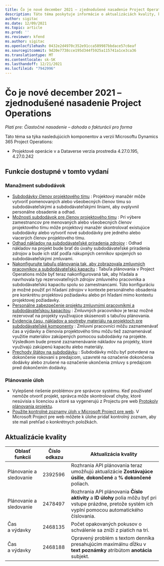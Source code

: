 ```yaml
---
title: Čo je nové december 2021 – zjednodušené nasadenie Project Operations
description: Táto téma poskytuje informácie o aktualizáciách kvality, ktoré sú dostupné vo vydaní zjednodušeného nasadenia Project Operations z decembra 2021.
author: sigitac
ms.date: 12/09/2021
ms.topic: article
ms.prod: ''
ms.reviewer: kfend
ms.author: sigitac
ms.openlocfilehash: 0432e2d4970c352e91cca589987bbdace57c6eaf
ms.sourcegitcommit: 9d20e7738cce195d344f5925a115741a1ce3ca36
ms.translationtype: MT
ms.contentlocale: sk-SK
ms.lasthandoff: 12/21/2021
ms.locfileid: "7942996"
---
```

# <a name="whats-new-december-2021---project-operations-lite-deployment"></a>Čo je nové december 2021 – zjednodušené nasadenie Project Operations

_Platí pre: Čiastočné nasadenie – dohoda o fakturácii pro forma_

Táto téma sa týka nasledujúcich komponentov a verzií Microsoftu Dynamics 365 Project Operations:

- Projektové operácie v a Dataverse verzia prostredia 4.27.0.195, 4.27.0.242


## <a name="features-included-in-this-release"></a>Funkcie dostupné v tomto vydaní

### <a name="subcontract-management"></a>Manažment subdodávok 

- [Subdodávky členov projektového tímu](../subcontracting/subcontracting-project-team-members.md) : Projektový manažér môže vytvoriť pomenovaných alebo všeobecných členov tímu so subdodávateľskými a subdodávateľskými líniami, aby ovplyvnil personálne obsadenie a odhad.
- [Možnosti subdodávok pre členov projektového tímu](../subcontracting/subcon-options.md) : Pri výbere zamestnancov pre menovaných alebo všeobecných členov projektového tímu môže projektový manažér skontrolovať existujúce subdodávky alebo vytvoriť nové subdodávky pre jedného alebo viacerých členov projektového tímu. 
- [Odhad nákladov na subdodávateľské priradenia zdrojov](../subcontracting/costing-subcon-ra.md) : Odhad nákladov na projekt bude brať do úvahy subdodávateľské priradenia zdrojov a bude ich stáť podľa nákupných cenníkov spojených so subdodávateľskými zmluvami. 
- [Nakonfigurujte tabuľu plánovania tak, aby zobrazovala zmluvných pracovníkov a subdodávateľskú kapacitu](../subcontracting/configure-sb-subcon.md) : Tabuľa plánovania v Project Operations môže byť teraz nakonfigurovaná tak, aby hľadala a navrhovala typ rezervovateľných zdrojov zmluvného pracovníka a subdodávateľskú kapacitu spolu so zamestnancami. Túto konfiguráciu je možné použiť pri hľadaní zdrojov v kontexte personálneho obsadenia pre konkrétnu projektovú požiadavku alebo pri hľadaní mimo kontextu projektovej požiadavky.
- [Personálne zabezpečenie projektu zmluvnými pracovníkmi a subdodávateľskou kapacitou](../subcontracting/staffing-cw.md) : Zmluvných pracovníkov je teraz možné rezervovať na projekty využívajúce skúsenosti s tabuľou plánovania.
- [Evidencia času, nákladov a spotreby materiálu na projektoch pre subdodávateľské komponenty](../subcontracting/recording-subcon-actuals.md) : Zmluvní pracovníci môžu zaznamenávať čas a výdavky a členovia projektového tímu môžu tiež zaznamenávať využitie materiálov zakúpených pomocou subdodávky na projekte. Výsledkom bude presné zaznamenávanie nákladov na projekty, ktoré využívajú zakúpenú kapacitu alebo materiály.
- [Prechody štátov na subdodávku](../subcontracting/subcon-states.md) : Subdodávky môžu byť potvrdené na dokončenie rokovaní s predajcom, uzavreté na označenie dokončenia dodávky alebo zrušené na označenie ukončenia zmluvy s predajcom pred dokončením dodávky.

### <a name="task-planning"></a>Plánovanie úloh
- Vylepšené riešenie problémov pre správcov systému. Keď používateľ nemôže otvoriť projekt, správca môže skontrolovať chyby, ktoré nesúvisia s licenciou a ktoré sa vygenerujú z Projectu pre web [Protokoly plánovania projektu](../../project-management/schedule-api-logs.md).
- [Použite kontrolné zoznamy úloh v Microsoft Project pre web](https://support.microsoft.com/en-us/office/use-task-checklists-in-microsoft-project-for-the-web-c69bcf73-5c75-4ad3-9893-6d6f92360e9c). V Microsoft Project pre web môžete k úlohe pridať kontrolný zoznam, aby ste mali prehľad o konkrétnych položkách.

## <a name="quality-updates"></a>Aktualizácie kvality

| **Oblasť funkcií** | **Číslo odkazu** | **Aktualizácia kvality** |
| --- | --- | --- |
| Plánovanie a sledovanie | 2392596 | Rozhrania API plánovania teraz umožňujú aktualizácie **Zostávajúce úsilie**, **dokončené** a **% dokončené** poliach. |
| Plánovanie a sledovanie | 2478497 | Rozhrania API plánovania **Číslo aktivity** a **ID úlohy** polia môžu byť pri vstupe prázdne, pretože systém ich vyplní pomocou automatického číslovania.|
| Čas a výdavky | 2468135 | Počet opakovaných pokusov o schválenie sa zníži z piatich na tri. |
| Čas a výdavky | 2468188 | Opravený problém s textom denníka presahujúcim maximálnu dĺžku v **text poznámky** atribútom **anotácia** subjekt. |
